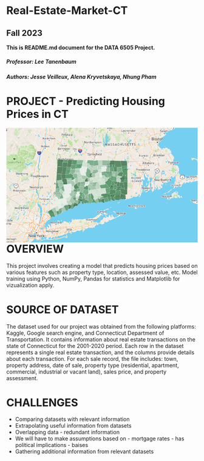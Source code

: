 # Real-Estate-Market-CT
## Fall 2023    
__This is README.md document for the DATA 6505 Project.__ 

##### Professor: Lee Tanenbaum
##### Authors: Jesse Veilleux, Alena Kryvetskaya, Nhung Pham

# PROJECT - Predicting Housing Prices in CT

<img src="https://github.com/alenak2610/RE-market-CT/blob/main/CT%20state.png"
     alt="map 3"
     style="float: left; margin-right: 10px;" />

# OVERVIEW

This project involves creating a model that predicts housing prices based on various features such as property type, location, assessed value, etc. 
Model training using Python, NumPy, Pandas for statistics and Matplotlib for vizualization apply. 

# SOURCE OF DATASET

The dataset used for our project was obtained from the following platforms: Kaggle, Google search engine, and Connecticut Department of Transportation. It contains information about real estate transactions on the state of Connecticut for the 2001-2020 period. Each row in the dataset represents a single real estate transaction, and the columns provide details about each transaction. For each sale record, the file includes: town, property address, date of sale, property type (residential, apartment, commercial, industrial or vacant land), sales price, and property assessment.

# CHALLENGES

- Comparing datasets with relevant information
- Extrapolating useful information from datasets
- Overlapping data - redundant information
- We will have to make assumptions based on - mortgage rates - has political implications - baises 
- Gathering additional information from relevant datasets 
